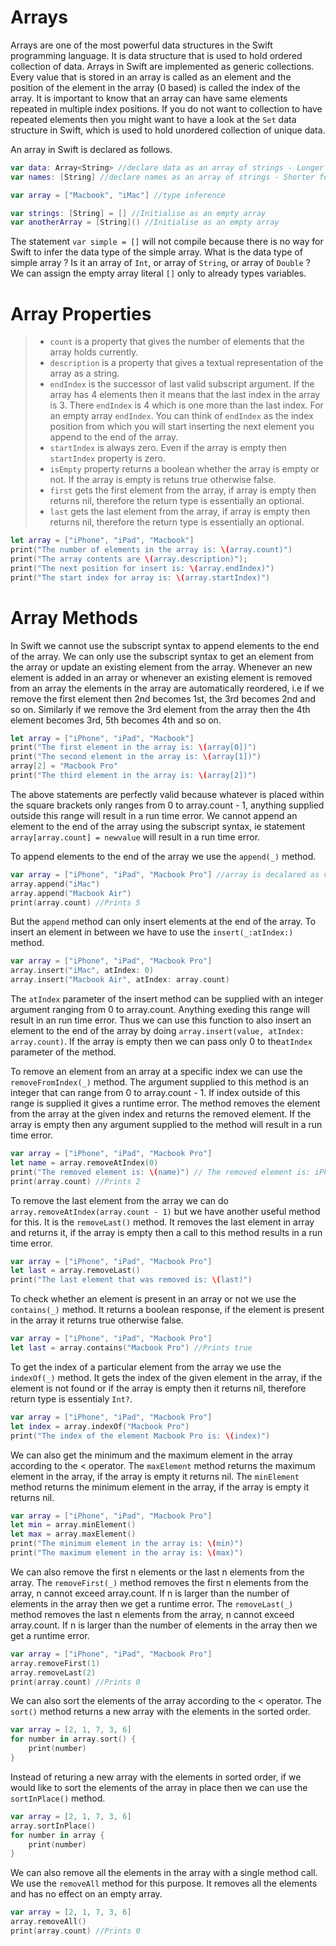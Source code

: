 # Arrays
Arrays are one of the most powerful data structures in the Swift programming language. It is data structure that is used to hold ordered collection of data. Arrays in Swift are implemented as generic collections. Every value that is stored in an array is called as an element and the position of the element in the array (0 based) is called the index of the array. It is important to know that an array can have same elements repeated in multiple index positions. If you do not want to collection to have repeated elements then you might want to have a look at the `Set` data structure in Swift, which is used to hold unordered collection of unique data.

An array in Swift is declared as follows.
```swift
var data: Array<String> //declare data as an array of strings - Longer form of type annotation
var names: [String] //declare names as an array of strings - Shorter form of type annotation

var array = ["Macbook", "iMac"] //type inference

var strings: [String] = [] //Initialise as an empty array
var anotherArray = [String]() //Initialise as an empty array
```

The statement `var simple = []` will not compile because there is no way for Swift to infer the data type of the simple array. What is the data type of simple array ? Is it an array of `Int`, or array of `String`, or array of `Double` ? We can assign the empty array literal `[]` only to already types variables.

# Array Properties

> - `count` is a property that gives the number of elements that the array holds currently.
> - `description` is a property that gives a textual representation of the array as a string.
> - `endIndex` is the successor of last valid subscript argument. If the array has 4 elements then it means that the last index in the array is 3. There `endIndex` is 4 which is one more than the last index. For an empty array `endIndex`. You can think of `endIndex` as the index position from which you will start inserting the next element you append to the end of the array.
> - `startIndex` is always zero. Even if the array is empty then `startIndex` property is zero.
> - `isEmpty` property returns a boolean whether the array is empty or not. If the array is empty is retuns true otherwise false.
> - `first` gets the first element from the array, if array is empty then returns nil, therefore the return type is essentially an optional.
> - `last` gets the last element from the array, if array is empty then returns nil, therefore the return type is essentially an optional.

```swift
let array = ["iPhone", "iPad", "Macbook"]
print("The number of elements in the array is: \(array.count)")
print("The array contents are \(array.description)");
print("The next position for insert is: \(array.endIndex)")
print("The start index for array is: \(array.startIndex)")
```

# Array Methods
In Swift we cannot use the subscript syntax to append elements to the end of the array. We can only use the subscript syntax to get an element from the array or update an existing element from the array. Whenever an new element is added in an array or whenever an existing element is removed from an array the elements in the array are automatically reordered, i.e if we remove the first element then 2nd becomes 1st, the 3rd becomes 2nd and so on. Similarly if we remove the 3rd element from the array then the 4th element becomes 3rd, 5th becomes 4th and so on.

```swift
let array = ["iPhone", "iPad", "Macbook"]
print("The first element in the array is: \(array[0])")
print("The second element in the array is: \(array[1])")
array[2] = "Macbook Pro"
print("The third element in the array is: \(array[2])")
``` 
The above statements are perfectly valid because whatever is placed within the square brackets only ranges from 0 to array.count - 1, anything supplied outside this range will result in a run time error. We cannot append an element to the end of the array using the subscript syntax, ie statement `array[array.count] = newvalue` will result in a run time error.

To append elements to the end of the array we use the `append(_)` method.
```swift
var array = ["iPhone", "iPad", "Macbook Pro"] //array is decalared as var to make it mutable
array.append("iMac")
array.append("Macbook Air")
print(array.count) //Prints 5
```

But the `append` method can only insert elements at the end of the array. To insert an element in between we have to use the `insert(_:atIndex:)` method.
```swift
var array = ["iPhone", "iPad", "Macbook Pro"]
array.insert("iMac", atIndex: 0)
array.insert("Macbook Air", atIndex: array.count)
```
The `atIndex` parameter of the insert method can be supplied with an integer argument ranging from 0 to array.count. Anything exeding this range will result in an run time error. Thus we can use this function to also insert an element to the end of the array by doing `array.insert(value, atIndex: array.count)`. If the array is empty then we can pass only 0 to the`atIndex` parameter of the method.

To remove an element from an array at a specific index we can use the `removeFromIndex(_)` method.
The argument supplied to this method is an integer that can range from 0 to array.count - 1.
If index outside of this range is supplied it gives a runtime error. The method removes the element from the array at the given index and returns the removed element. If the array is empty then any argument supplied to the method will result in a run time error.

```swift
var array = ["iPhone", "iPad", "Macbook Pro"]
let name = array.removeAtIndex(0)
print("The removed element is: \(name)") // The removed element is: iPhone
print(array.count) //Prints 2
```

To remove the last element from the array we can do `array.removeAtIndex(array.count - 1)` but we have another useful method for this. It is the `removeLast()` method. It removes the last element in array and returns it, if the array is empty then a call to this method results in a run time error.

```swift
var array = ["iPhone", "iPad", "Macbook Pro"]
let last = array.removeLast()
print("The last element that was removed is: \(last)")
```

To check whether an element is present in an array or not we use the `contains(_)` method. It returns a boolean response, if the element is present in the array it returns true otherwise false.

```swift
var array = ["iPhone", "iPad", "Macbook Pro"]
let last = array.contains("Macbook Pro") //Prints true
```

To get the index of a particular element from the array we use the `indexOf(_)` method.
It gets the index of the given element in the array, if the element is not found or if the array is empty then it returns nil, therefore return type is essentialy `Int?`.
```swift
var array = ["iPhone", "iPad", "Macbook Pro"]
let index = array.indexOf("Macbook Pro")
print("The index of the element Macbook Pro is: \(index)")
```

We can also get the minimum and the maximum element in the array according to the < operator.
The `maxElement` method returns the maximum element in the array, if the array is empty it returns nil. The `minElement` method returns the minimum element in the array, if the array is empty it returns nil.
```swift
var array = ["iPhone", "iPad", "Macbook Pro"]
let min = array.minElement()
let max = array.maxElement()
print("The minimum element in the array is: \(min)")
print("The maximum element in the array is: \(max)")
```

We can also remove the first n elements or the last n elements from the array. The `removeFirst(_)` method removes the first n elements from the array, n cannot exceed array.count. If n is larger
than the number of elements in the array then we get a runtime error. The `removeLast(_)` method removes the last n elements from the array, n cannot exceed array.count. If n is larger
than the number of elements in the array then we get a runtime error.
```swift
var array = ["iPhone", "iPad", "Macbook Pro"]
array.removeFirst(1)
array.removeLast(2)
print(array.count) //Prints 0
```

We can also sort the elements of the array according to the < operator. The `sort()` method returns a new array with the elements in the sorted order.
```swift
var array = [2, 1, 7, 3, 6]
for number in array.sort() {
	print(number)
}
```

Instead of returing a new array with the elements in sorted order, if we would like to sort the elements of the array in place then we can use the `sortInPlace()` method.
```swift
var array = [2, 1, 7, 3, 6]
array.sortInPlace()
for number in array {
	print(number)
}
```

We can also remove all the elements in the array with a single method call. We use the `removeAll` method for this purpose. It removes all the elements and has no effect on an empty array.
```swift
var array = [2, 1, 7, 3, 6]
array.removeAll()
print(array.count) //Prints 0
```
